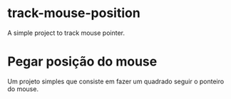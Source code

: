 # track-mouse-position
A simple project to track mouse pointer.

# Pegar posição do mouse
Um projeto simples que consiste em fazer um quadrado seguir o ponteiro do mouse.
